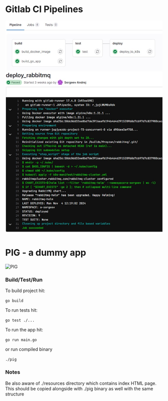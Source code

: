 # Gitlab CI Pipelines
<img src="gitlab_02.jpg" alt="CI" width="500"/>
<img src="gitlab_01.jpg" alt="CI Stage" width="500"/>

# PIG - a dummy app
<img src="https://raw.githubusercontent.com/vutratenko/pig/main/pig.png" alt="PIG" width="200"/>

### Build/Test/Run

To build project hit:

`go build`

To run tests hit:

`go test ./...`

To run the app hit:

`go run main.go`

or run compiled binary

`./pig`


### Notes

Be also aware of ./resources directory which contains index HTML page. This should be copied alongside with ./pig binary as well with the same structure



